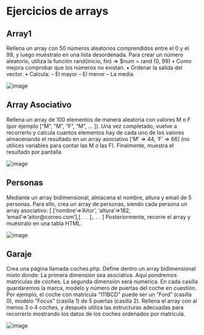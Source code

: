<h1>Ejercicios de arrays</h1>

<h2>Array1</h2>
<p>Rellena un array con 50 números aleatorios comprendidos entre el 0 y el 99, y luego muéstralo en una
lista desordenada. Para crear un número aleatorio, utiliza la función rand(inicio, fin) => $num = rand
(0, 99)
• Como mejora comprobar que los números no existan.
• Ordenar la salida del vector.
• Calcula:
– El mayor
– El menor
– La media
</p>



![image](https://github.com/user-attachments/assets/d921ed40-b032-48f8-b133-249056076e5e)

<h2>Array Asociativo</h2>

<p>Rellena un array de 100 elementos de manera aleatoria con valores M o F (por ejemplo [“M”, “M”, “F”,
“M”, ... ]). Una vez completado, vuelve a recorrerlo y calcula cuantos elementos hay de cada uno de los
valores almacenando el resultado en un array asociativo [‘M’ => 44, ‘F’ => 66] (no utilices variables
para contar las M o las F). Finalmente, muestra el resultado por pantalla</p>

![image](https://github.com/user-attachments/assets/22cba6f4-6988-4f8d-a0ba-2240a6ce3cd3)

<h2>Personas</h2>

<p>Mediante un array bidimensional, almacena el nombre, altura y email de 5 personas. Para ello, crea
un array de personas, siendo cada persona un array asociativo: [ [‘nombre’=>‘Aitor’, ‘altura’=>182,
‘email’=>‘aitor@correo.com’],[. . . ],. . . ] Posteriormente, recorre el array y muéstralo en una tabla
HTML.</p>

![image](https://github.com/user-attachments/assets/66f6a41b-545b-4269-b5c5-9b8e7cece9dc)

<h2>Garaje</h2>
<p>Crea una página llamada coches.php. Define dentro un array bidimensional mixto donde:
La primera dimensión sea asociativa. Aquí pondremos matrículas de coches. La segunda dimensión
será numérica. En cada casilla guardaremos la marca, modelo y número de puertas del coche en
cuestión. Por ejemplo, el coche con matrícula “111BCD” puede ser un “Ford” (casilla 0), modelo “Focus”
(casilla 1) de 5 puertas (casilla 2). Rellena el array con al menos 3 o 4 coches, y después utiliza las
estructuras adecuadas para recorrerlo mostrando los datos de los coches ordenados por matrícula.</p>

![image](https://github.com/user-attachments/assets/f4f0631c-3b40-409d-8064-1d5a93bd30d1)
















